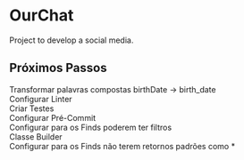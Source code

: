 # OurChat
Project to develop a social media.

## Próximos Passos

Transformar palavras compostas birthDate -> birth_date <br>
Configurar Linter <br>
Criar Testes <br>
Configurar Pré-Commit <br>
Configurar para os Finds poderem ter filtros <br>
Classe Builder <br>
Configurar para os Finds não terem retornos padrões como * <br>
